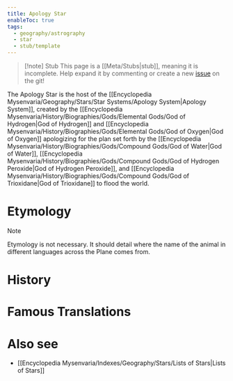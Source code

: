 ```yaml
---
title: Apology Star
enableToc: true
tags:
  - geography/astrography
  - star
  - stub/template
---
```


> [!note] Stub
> This page is a [[Meta/Stubs|stub]], meaning it is incomplete. Help expand it by commenting or create a new [issue](https://github.com/RagtimeGal/quartz--encyclopedia-mysenvaria/issues/new/choose) on the git!


The Apology Star is the host of the [[Encyclopedia Mysenvaria/Geography/Stars/Star Systems/Apology System|Apology System]], created by the [[Encyclopedia Mysenvaria/History/Biographies/Gods/Elemental Gods/God of Hydrogen|God of Hydrogen]] and [[Encyclopedia Mysenvaria/History/Biographies/Gods/Elemental Gods/God of Oxygen|God of Oxygen]] apologizing for the plan set forth by the [[Encyclopedia Mysenvaria/History/Biographies/Gods/Compound Gods/God of Water|God of Water]], [[Encyclopedia Mysenvaria/History/Biographies/Gods/Compound Gods/God of Hydrogen Peroxide|God of Hydrogen Peroxide]], and [[Encyclopedia Mysenvaria/History/Biographies/Gods/Compound Gods/God of Trioxidane|God of Trioxidane]] to flood the world.
# Etymology

> [!note]
> Etymology is not necessary. It should detail where the name of the animal in different languages across the Plane comes from.
# History

# Famous Translations

# Also see
- [[Encyclopedia Mysenvaria/Indexes/Geography/Stars/Lists of Stars|Lists of Stars]]
